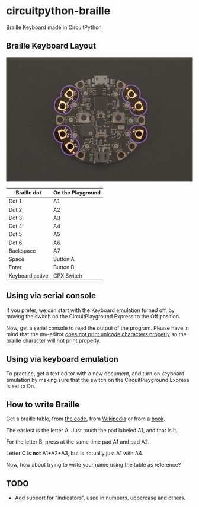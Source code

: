 # circuitpython-braille
Braille Keyboard made in CircuitPython

## Braille Keyboard Layout

![Circuit Playground, captouch pins](https://raw.githubusercontent.com/fede2cr/circuitpython-braille/master/imgs/circuitpython_TouchPads.jpg)

| Braille dot | On the Playground |
|-------------|-------------------|
| Dot 1       | A1                |
| Dot 2       | A2                |
| Dot 3       | A3                |
| Dot 4       | A4                |
| Dot 5       | A5                |
| Dot 6       | A6                |
| Backspace   | A7                |
| Space       | Button A          |
| Enter       | Button B          |
| Keyboard active| CPX Switch     |

## Using via serial console

If you prefer, we can start with the Keyboard emulation turned off, by moving the switch no the CircuitPlayground Express to the Off position.

Now, get a serial console to read the output of the program. Please have in mind that the mu-editor [does not print unicode characters properly](https://github.com/mu-editor/mu/issues/797) so the braille character will not print properly.

## Using via keyboard emulation

To practice, get a text editor with a new document, and turn on keyboard emulation by making sure that the switch on the CircuitPlayground Express is set to On.

## How to write Braille

Get a braille table, from [the code](https://github.com/fede2cr/circuitpython-braille/blob/master/braille.py), from [Wikipedia](https://en.wikipedia.org/wiki/Braille) or from a [book](https://www.amazon.com/gp/product/1539368130/).

The easiest is the letter A. Just touch the pad labeled A1, and that is it.

For the letter B, press at the same time pad A1 and pad A2.

Letter C is **not** A1+A2+A3, but is actually just A1 with A4.

Now, how about trying to write your name using the table as reference?

## TODO

- Add support for "indicators", used in numbers, uppercase and others.
